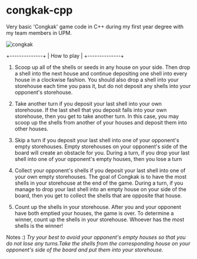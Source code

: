 # congkak-cpp
Very basic 'Congkak' game code in C++ during my first year degree with my team members in UPM.

![congkak](https://user-images.githubusercontent.com/44694369/107924228-95e88100-6fad-11eb-8044-7192ed78d9a9.JPG)

+--------------+
| How to play  |
+--------------+
1. Scoop up all of the shells or seeds in any house on your side. Then drop a shell into the next house and continue depositing one shell into every house in a clockwise fashion. You should also drop a shell into your storehouse each time you pass it, but do not deposit any shells into your opponent's storehouse.

2. Take another turn if you deposit your last shell into your own storehouse. If the last shell that you deposit falls into your own storehouse, then you get to take another turn. In this case, you may scoop up the shells from another of your houses and deposit them into other houses.

3. Skip a turn if you deposit your last shell into one of your opponent's empty storehouses. Empty storehouses on your opponent's side of the board will create an obstacle for you. During a turn, if you drop your last shell into one of your opponent's empty houses, then you lose a turn

4. Collect your opponent's shells if you deposit your last shell into one of your own empty storehouses. The goal of Congkak is to have the most shells in your storehouse at the end of the game. During a turn, if you manage to drop your last shell into an empty house on your side of the board, then you get to collect the shells that are opposite that house.

5. Count up the shells in your storehouse. After you and your opponent have both emptied your houses, the game is over. To determine a winner, count up the shells in your storehouse. Whoever has the most shells is the winner!

Notes :) *Try your best to avoid your opponent's empty houses so that you do not lose any turns.Take the shells from the corresponding house on your opponent's side of the board and put them into your storehouse.*

